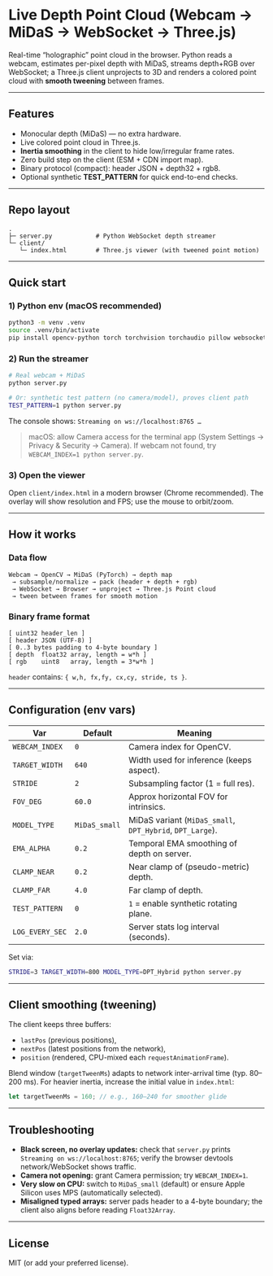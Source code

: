 # Live Depth Point Cloud (Webcam → MiDaS → WebSocket → Three.js)

Real-time “holographic” point cloud in the browser.
Python reads a webcam, estimates per-pixel depth with MiDaS, streams depth+RGB over WebSocket; a Three.js client unprojects to 3D and renders a colored point cloud with **smooth tweening** between frames.

---

## Features

* Monocular depth (MiDaS) — no extra hardware.
* Live colored point cloud in Three.js.
* **Inertia smoothing** in the client to hide low/irregular frame rates.
* Zero build step on the client (ESM + CDN import map).
* Binary protocol (compact): header JSON + depth32 + rgb8.
* Optional synthetic **TEST_PATTERN** for quick end-to-end checks.

---

## Repo layout

```
.
├─ server.py            # Python WebSocket depth streamer
└─ client/
   └─ index.html        # Three.js viewer (with tweened point motion)
```

---

## Quick start

### 1) Python env (macOS recommended)

```bash
python3 -m venv .venv
source .venv/bin/activate
pip install opencv-python torch torchvision torchaudio pillow websockets numpy timm
```

### 2) Run the streamer

```bash
# Real webcam + MiDaS
python server.py

# Or: synthetic test pattern (no camera/model), proves client path
TEST_PATTERN=1 python server.py
```

The console shows: `Streaming on ws://localhost:8765 …`

> macOS: allow Camera access for the terminal app (System Settings → Privacy & Security → Camera).
> If webcam not found, try `WEBCAM_INDEX=1 python server.py`.

### 3) Open the viewer

Open `client/index.html` in a modern browser (Chrome recommended).
The overlay will show resolution and FPS; use the mouse to orbit/zoom.

---

## How it works

### Data flow

```
Webcam → OpenCV → MiDaS (PyTorch) → depth map
 → subsample/normalize → pack (header + depth + rgb)
 → WebSocket → Browser → unproject → Three.js Point cloud
 → tween between frames for smooth motion
```

### Binary frame format

```
[ uint32 header_len ]
[ header JSON (UTF-8) ]
[ 0..3 bytes padding to 4-byte boundary ]
[ depth  float32 array, length = w*h ]
[ rgb    uint8   array, length = 3*w*h ]
```

`header` contains: `{ w,h, fx,fy, cx,cy, stride, ts }`.

---

## Configuration (env vars)

| Var             | Default       | Meaning                                                   |
| --------------- | ------------- | --------------------------------------------------------- |
| `WEBCAM_INDEX`  | `0`           | Camera index for OpenCV.                                  |
| `TARGET_WIDTH`  | `640`         | Width used for inference (keeps aspect).                  |
| `STRIDE`        | `2`           | Subsampling factor (1 = full res).                        |
| `FOV_DEG`       | `60.0`        | Approx horizontal FOV for intrinsics.                     |
| `MODEL_TYPE`    | `MiDaS_small` | MiDaS variant (`MiDaS_small`, `DPT_Hybrid`, `DPT_Large`). |
| `EMA_ALPHA`     | `0.2`         | Temporal EMA smoothing of depth on server.                |
| `CLAMP_NEAR`    | `0.2`         | Near clamp of (pseudo-metric) depth.                      |
| `CLAMP_FAR`     | `4.0`         | Far clamp of depth.                                       |
| `TEST_PATTERN`  | `0`           | `1` = enable synthetic rotating plane.                    |
| `LOG_EVERY_SEC` | `2.0`         | Server stats log interval (seconds).                      |

Set via:

```bash
STRIDE=3 TARGET_WIDTH=800 MODEL_TYPE=DPT_Hybrid python server.py
```

---

## Client smoothing (tweening)

The client keeps three buffers:

* `lastPos` (previous positions),
* `nextPos` (latest positions from the network),
* `position` (rendered, CPU-mixed each `requestAnimationFrame`).

Blend window (`targetTweenMs`) adapts to network inter-arrival time (typ. 80–200 ms).
For heavier inertia, increase the initial value in `index.html`:

```js
let targetTweenMs = 160; // e.g., 160–240 for smoother glide
```

---

## Troubleshooting

* **Black screen, no overlay updates:** check that `server.py` prints `Streaming on ws://localhost:8765`; verify the browser devtools network/WebSocket shows traffic.
* **Camera not opening:** grant Camera permission; try `WEBCAM_INDEX=1`.
* **Very slow on CPU:** switch to `MiDaS_small` (default) or ensure Apple Silicon uses MPS (automatically selected).
* **Misaligned typed arrays:** server pads header to a 4-byte boundary; the client also aligns before reading `Float32Array`.

---

## License

MIT (or add your preferred license).
